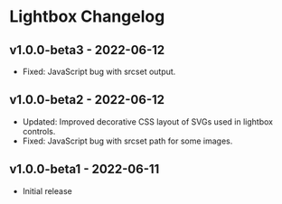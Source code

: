 # Lightbox Changelog

## v1.0.0-beta3 - 2022-06-12

- Fixed: JavaScript bug with srcset output.

## v1.0.0-beta2 - 2022-06-12

- Updated: Improved decorative CSS layout of SVGs used in lightbox controls.
- Fixed: JavaScript bug with srcset path for some images.

## v1.0.0-beta1 - 2022-06-11

- Initial release
